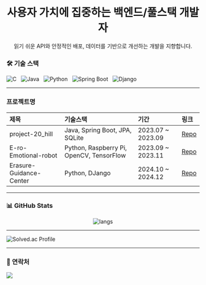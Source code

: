 <div align="center">
  <h1>사용자 가치에 집중하는 백엔드/풀스택 개발자</h1>
  <p>읽기 쉬운 API와 안정적인 배포, 데이터를 기반으로 개선하는 개발을 지향합니다.</p>
</div>

### 🛠 기술 스택
<p>
  <img src="https://img.shields.io/badge/C-00599C?logo=c&logoColor=white" alt="C" />&nbsp;&nbsp;
  <img src="https://img.shields.io/badge/Java-007396?logo=java&logoColor=white" alt="Java" />&nbsp;&nbsp;
  <img src="https://img.shields.io/badge/Python-3776AB?logo=python&logoColor=white" alt="Python" />&nbsp;&nbsp;
  <img src="https://img.shields.io/badge/Spring%20Boot-6DB33F?logo=springboot&logoColor=white" alt="Spring Boot" />&nbsp;&nbsp;
  <img src="https://img.shields.io/badge/Django-092E20?logo=django&logoColor=white" alt="Django" />
</p>

---

### 프로젝트명
| 제목 | 기술스택 | 기간 | 링크 |
|:--|:--|:--|:--|
| project-20_hill | Java, Spring Boot, JPA, SQLite | 2023.07 ~ 2023.09 | [Repo](https://github.com/qlfeld1230/project-20_hill) |
| E-ro-Emotional-robot | Python, Raspberry Pi, OpenCV, TensorFlow  | 2023.09 ~ 2023.11 | [Repo](https://github.com/your-id/project-b) |
| Erasure-Guidance-Center | Python, DJango | 2024.10 ~ 2024.12 | [Repo](https://github.com/your-id/project-c) |

---

### 📊 GitHub Stats
<p align="center">
  <img src="https://github-readme-stats.vercel.app/api/top-langs/?username=qlfeld1230&layout=compact&theme=radical" alt="langs" />
</p>

---

<p>
  <img src="https://mazassumnida.wtf/api/generate_badge?boj=qlfeld1230" alt="Solved.ac Profile" />
</p>

___
### 🔗 연락처
<p align="left">
  <a href="mailto:qlfeld1324@gmail.com" target="_blank">
    <img src="https://img.shields.io/badge/Gmail-D14836?logo=gmail&logoColor=white"/>
  </a>
</p>
